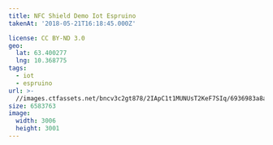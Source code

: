 ```yaml
---
title: NFC Shield Demo Iot Espruino
takenAt: '2018-05-21T16:18:45.000Z'

license: CC BY-ND 3.0
geo:
  lat: 63.400277
  lng: 10.368775
tags:
  - iot
  - espruino
url: >-
  //images.ctfassets.net/bncv3c2gt878/2IApC1t1MUNUsT2KeF7SIq/6936983a8a0e35a2d55b443e5c9a32d2/nfc-shield-demo-iot-espruino_28425769188_o
size: 6583763
image:
  width: 3006
  height: 3001
---
```

